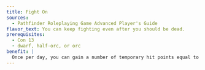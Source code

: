 ```yaml
---
title: Fight On
sources:
  - Pathfinder Roleplaying Game Advanced Player's Guide
flavor_text: You can keep fighting even after you should be dead.
prerequisites:
  - Con 13
  - dwarf, half-orc, or orc
benefit: |
  Once per day, you can gain a number of temporary hit points equal to your Constitution modifier. You can activate this feat as an immediate action when reduced to 0 or fewer hit points. You can use this feat to prevent yourself from dying. These temporary hit points last for 1 minute. If your hit points drop below 0 due to the loss of these temporary hit points, you fall unconscious and are dying as normal. If you also have the ferocity racial trait, you can use that once you have lost the temporary hit points from this feat.
---
```


